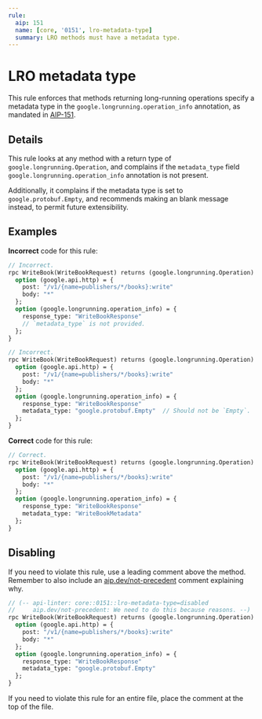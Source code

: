 ```yaml
---
rule:
  aip: 151
  name: [core, '0151', lro-metadata-type]
  summary: LRO methods must have a metadata type.
---
```


# LRO metadata type

This rule enforces that methods returning long-running operations specify a
metadata type in the `google.longrunning.operation_info` annotation, as
mandated in [AIP-151][].

## Details

This rule looks at any method with a return type of
`google.longrunning.Operation`, and complains if the `metadata_type` field
`google.longrunning.operation_info` annotation is not present.

Additionally, it complains if the metadata type is set to
`google.protobuf.Empty`, and recommends making an blank message instead, to
permit future extensibility.

## Examples

**Incorrect** code for this rule:

```proto
// Incorrect.
rpc WriteBook(WriteBookRequest) returns (google.longrunning.Operation) {
  option (google.api.http) = {
    post: "/v1/{name=publishers/*/books}:write"
    body: "*"
  };
  option (google.longrunning.operation_info) = {
    response_type: "WriteBookResponse"
    // `metadata_type` is not provided.
  };
}
```

```proto
// Incorrect.
rpc WriteBook(WriteBookRequest) returns (google.longrunning.Operation) {
  option (google.api.http) = {
    post: "/v1/{name=publishers/*/books}:write"
    body: "*"
  };
  option (google.longrunning.operation_info) = {
    response_type: "WriteBookResponse"
    metadata_type: "google.protobuf.Empty"  // Should not be `Empty`.
  };
}
```

**Correct** code for this rule:

```proto
// Correct.
rpc WriteBook(WriteBookRequest) returns (google.longrunning.Operation) {
  option (google.api.http) = {
    post: "/v1/{name=publishers/*/books}:write"
    body: "*"
  };
  option (google.longrunning.operation_info) = {
    response_type: "WriteBookResponse"
    metadata_type: "WriteBookMetadata"
  };
}
```

## Disabling

If you need to violate this rule, use a leading comment above the method.
Remember to also include an [aip.dev/not-precedent][] comment explaining why.

```proto
// (-- api-linter: core::0151::lro-metadata-type=disabled
//     aip.dev/not-precedent: We need to do this because reasons. --)
rpc WriteBook(WriteBookRequest) returns (google.longrunning.Operation) {
  option (google.api.http) = {
    post: "/v1/{name=publishers/*/books}:write"
    body: "*"
  };
  option (google.longrunning.operation_info) = {
    response_type: "WriteBookResponse"
    metadata_type: "google.protobuf.Empty"
  };
}
```

If you need to violate this rule for an entire file, place the comment at the
top of the file.

[aip-151]: https://aip.dev/151
[aip.dev/not-precedent]: https://aip.dev/not-precedent
